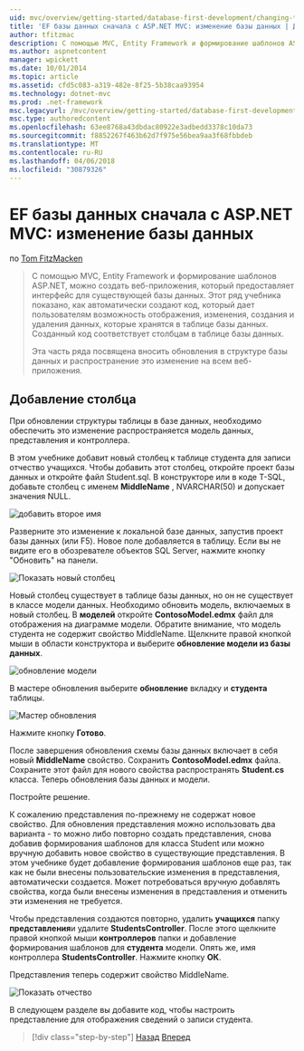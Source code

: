 ```yaml
---
uid: mvc/overview/getting-started/database-first-development/changing-the-database
title: 'EF базы данных сначала с ASP.NET MVC: изменение базы данных | Документы Microsoft'
author: tfitzmac
description: С помощью MVC, Entity Framework и формирование шаблонов ASP.NET, можно создать веб-приложения, который предоставляет интерфейс для существующей базы данных. Этот учебник seri...
ms.author: aspnetcontent
manager: wpickett
ms.date: 10/01/2014
ms.topic: article
ms.assetid: cfd5c083-a319-482e-8f25-5b38caa93954
ms.technology: dotnet-mvc
ms.prod: .net-framework
msc.legacyurl: /mvc/overview/getting-started/database-first-development/changing-the-database
msc.type: authoredcontent
ms.openlocfilehash: 63ee8768a43dbdac80922e3adbedd3378c10da73
ms.sourcegitcommit: f8852267f463b62d7f975e56bea9aa3f68fbbdeb
ms.translationtype: MT
ms.contentlocale: ru-RU
ms.lasthandoff: 04/06/2018
ms.locfileid: "30879326"
---
```

<a name="ef-database-first-with-aspnet-mvc-changing-the-database"></a>EF базы данных сначала с ASP.NET MVC: изменение базы данных
====================
по [Tom FitzMacken](https://github.com/tfitzmac)

> С помощью MVC, Entity Framework и формирование шаблонов ASP.NET, можно создать веб-приложения, который предоставляет интерфейс для существующей базы данных. Этот ряд учебника показано, как автоматически создают код, который дает пользователям возможность отображения, изменения, создания и удаления данных, которые хранятся в таблице базы данных. Созданный код соответствует столбцам в таблице базы данных.
> 
> Эта часть ряда посвящена вносить обновления в структуре базы данных и распространение это изменение на всем веб-приложения.


## <a name="add-a-column"></a>Добавление столбца

При обновлении структуры таблицы в базе данных, необходимо обеспечить это изменение распространяется модель данных, представления и контроллера.

В этом учебнике добавит новый столбец к таблице студента для записи отчество учащихся. Чтобы добавить этот столбец, откройте проект базы данных и откройте файл Student.sql. В конструкторе или в коде T-SQL, добавьте столбец с именем **MiddleName** , NVARCHAR(50) и допускает значения NULL.

![добавить второе имя](changing-the-database/_static/image1.png)

Разверните это изменение к локальной базе данных, запустив проект базы данных (или F5). Новое поле добавляется в таблицу. Если вы не видите его в обозревателе объектов SQL Server, нажмите кнопку "Обновить" на панели.

![Показать новый столбец](changing-the-database/_static/image2.png)

Новый столбец существует в таблице базы данных, но он не существует в классе модели данных. Необходимо обновить модель, включаемых в новый столбец. В **моделей** откройте **ContosoModel.edmx** файл для отображения на диаграмме модели. Обратите внимание, что модель студента не содержит свойство MiddleName. Щелкните правой кнопкой мыши в области конструктора и выберите **обновление модели из базы данных**.

![обновление модели](changing-the-database/_static/image3.png)

В мастере обновления выберите **обновление** вкладку и **студента** таблицы.

![Мастер обновления](changing-the-database/_static/image4.png)

Нажмите кнопку **Готово**.

После завершения обновления схемы базы данных включает в себя новый **MiddleName** свойство. Сохранить **ContosoModel.edmx** файла. Сохраните этот файл для нового свойства распространять **Student.cs** класса. Теперь обновления базы данных и модели.

Постройте решение.

К сожалению представления по-прежнему не содержат новое свойство. Для обновления представления можно использовать два варианта - то можно либо повторно создать представления, снова добавив формирования шаблонов для класса Student или можно вручную добавить новое свойство в существующие представления. В этом учебнике будет добавление формирования шаблонов еще раз, так как не были внесены пользовательские изменения в представления, автоматически создается. Может потребоваться вручную добавлять свойства, когда были внесены изменения в представления и отменить эти изменения не требуется.

Чтобы представления создаются повторно, удалить **учащихся** папку **представления**и удалите **StudentsController**. После этого щелкните правой кнопкой мыши **контроллеров** папки и добавление формирования шаблонов для **студента** модели. Опять же, имя контроллера **StudentsController**. Нажмите кнопку **ОК**.

Представления теперь содержит свойство MiddleName.

![Показать отчество](changing-the-database/_static/image5.png)

В следующем разделе вы добавите код, чтобы настроить представление для отображения сведений о записи студента.

> [!div class="step-by-step"]
> [Назад](generating-views.md)
> [Вперед](customizing-a-view.md)

